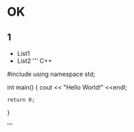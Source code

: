 # OK
## 1
 - List1
 - List2
 ''' C++

#include <iostream>
using namespace std;

int main()
{
    cout << "Hello World!" <<endl;

    return 0;
}

 '''
